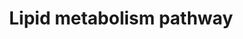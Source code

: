 ---
annotations:
- id: DOID:9970
  parent: disease of metabolism
  type: Disease Ontology
  value: obesity
- id: PW:0000010
  parent: classic metabolic pathway
  type: Pathway Ontology
  value: lipid metabolic pathway
- id: CL:0000448
  parent: native cell
  type: Cell Type Ontology
  value: white fat cell
authors:
- Mkutmon
- Susan
- Egonw
- Khanspers
- Eweitz
description: 'Lipid metabolism is the break down or storage of fats for energy; these
  fats are obtained from consuming food and absorbing them or they are synthesized
  by an animal''s liver. Lipid metabolism does exist in plants, though the processes
  differ in some ways when compared to animals. Lipogenesis is the process of synthesizing
  these fats. Lipid metabolism often begins with hydrolysis, which occurs when a chemical
  breaks down as a reaction to coming in contact with water. Since lipids (fats) are
  hydrophobic, hydrolysis in lipid metabolism occurs in the cytoplasm which ends up
  creating glycerol and fatty acids. Due to the hydrophobic nature of lipids they
  require special transport proteins known as lipoproteins, which are hydrophilic.
  Lipoproteins are categorized by their density levels. The varying densities between
  the types of lipoproteins are characteristic to what type of fats they transport.
  A number of these lipoproteins are synthesized in the liver, but not all of them
  originate from this organ. Description source: [https://en.wikipedia.org/wiki/Lipid_metabolism
  Wikipedia]  Proteins on this pathway have targeted assays available via the [https://assays.cancer.gov/available_assays?wp_id=WP3965
  CPTAC Assay Portal]'
last-edited: 2021-05-18
ndex: d97f4bfa-8b68-11eb-9e72-0ac135e8bacf
organisms:
- Homo sapiens
redirect_from:
- /index.php/Pathway:WP3965
- /instance/WP3965
- /instance/WP3965_rr117154
revision: r117154
schema-jsonld:
- '@context': https://schema.org/
  '@id': https://wikipathways.github.io/pathways/WP3965.html
  '@type': Dataset
  creator:
    '@type': Organization
    name: WikiPathways
  description: 'Lipid metabolism is the break down or storage of fats for energy;
    these fats are obtained from consuming food and absorbing them or they are synthesized
    by an animal''s liver. Lipid metabolism does exist in plants, though the processes
    differ in some ways when compared to animals. Lipogenesis is the process of synthesizing
    these fats. Lipid metabolism often begins with hydrolysis, which occurs when a
    chemical breaks down as a reaction to coming in contact with water. Since lipids
    (fats) are hydrophobic, hydrolysis in lipid metabolism occurs in the cytoplasm
    which ends up creating glycerol and fatty acids. Due to the hydrophobic nature
    of lipids they require special transport proteins known as lipoproteins, which
    are hydrophilic. Lipoproteins are categorized by their density levels. The varying
    densities between the types of lipoproteins are characteristic to what type of
    fats they transport. A number of these lipoproteins are synthesized in the liver,
    but not all of them originate from this organ. Description source: [https://en.wikipedia.org/wiki/Lipid_metabolism
    Wikipedia]  Proteins on this pathway have targeted assays available via the [https://assays.cancer.gov/available_assays?wp_id=WP3965
    CPTAC Assay Portal]'
  keywords:
  - ABHD5
  - ACACA
  - ACLY
  - ACSBG1
  - ACSS2
  - AKT1
  - AKT2
  - AKT3
  - Acetate
  - Acetyl-CoA(cyt)
  - Acetyl-CoA(mit)
  - BCAA
  - BCFA
  - BCKDHA
  - Citrate
  - DAG
  - FASN
  - Free fatty acids
  - HILPDA
  - LIPE
  - MAG
  - Malonyl-CoA
  - PDHA1
  - PLIN1
  - PNPLA2
  - PRKAA1
  - PRKAA2
  - PRKAB1
  - PRKAB2
  - PRKACA
  - PRKACB
  - PRKACG
  - PRKAG1
  - PRKAG2
  - PRKAG3
  - PRKAR1A
  - PRKAR1B
  - PRKAR2A
  - PRKAR2B
  - Palimitate
  - Palimitate-CoA
  - Pyruvate
  - TAG
  license: CC0
  name: Lipid metabolism pathway
seo: CreativeWork
title: Lipid metabolism pathway
wpid: WP3965
---
